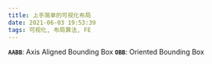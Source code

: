 ```yaml
---
title: 上手简单的可视化布局
date: 2021-06-03 19:53:39
tags: 可视化, 布局算法, FE
---
```


**`AABB`**: Axis Aligned Bounding Box
**`OBB`**: Oriented Bounding Box
